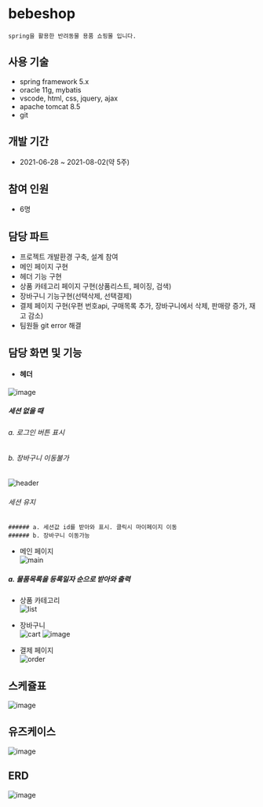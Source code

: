 # bebeshop
```
spring을 활용한 반려동물 용품 쇼핑몰 입니다.
```

## 사용 기술
* spring framework 5.x
* oracle 11g, mybatis
* vscode, html, css, jquery, ajax
* apache tomcat 8.5
* git

## 개발 기간

* 2021-06-28 ~ 2021-08-02(약 5주)

## 참여 인원

* 6명

## 담당 파트

* 프로젝트 개발환경 구축, 설계 참여
* 메인 페이지 구현
* 헤더 기능 구현
* 상품 카테고리 페이지 구현(상품리스트, 페이징, 검색)
* 장바구니 기능구현(선택삭제, 선택결제)
* 결제 페이지 구현(우편 번호api, 구매목록 추가, 장바구니에서 삭제, 판매량 증가, 재고 감소)
* 팀원들 git error 해결 

## 담당 화면 및 기능
* #### 헤더   
![image](https://user-images.githubusercontent.com/83194040/129909435-cafa347a-cadd-4f01-bbc5-135f96a333ed.png)
  ##### 세션 없을 때
   ###### a. 로그인 버튼 표시
   ###### b. 장바구니 이동불가
![header](https://user-images.githubusercontent.com/83194040/129907276-dbc10c05-ab0d-4c90-8911-ee41809d4bdb.jpg)
  ###### 세션 유지
    ###### a. 세션값 id를 받아와 표시. 클릭시 마이페이지 이동
    ###### b. 장바구니 이동가능 
* 메인 페이지   
![main](https://user-images.githubusercontent.com/83194040/129907294-075754fe-bd87-42c0-86d7-ac994ca679b5.jpeg)
##### a. 물품목록을 등록일자 순으로 받아와 출력
##### 
* 상품 카테고리   
![list](https://user-images.githubusercontent.com/83194040/129907310-2eba1224-7325-4faa-b49e-24371835ab5e.jpeg)
* 장바구니   
![cart](https://user-images.githubusercontent.com/83194040/129907327-5eac499a-c6a4-4566-a548-2d448da62c5a.jpeg)
![image](https://user-images.githubusercontent.com/83194040/129913650-917270b6-9e4d-4bf6-825d-e29efd6a2053.png)

* 결제 페이지   
![order](https://user-images.githubusercontent.com/83194040/129907340-a0714182-ea5c-4a24-8d27-a048dc674acb.jpeg)

## 스케쥴표
![image](https://user-images.githubusercontent.com/83194040/129907487-61353387-9341-4cf8-aa94-3b84365acff6.png) 


## 유즈케이스
![image](https://user-images.githubusercontent.com/83194040/129907836-cebd780d-f802-429c-8cc8-9f77451064fd.png)

## ERD
![image](https://user-images.githubusercontent.com/83194040/129907936-d14d503e-0bce-4f64-a44a-50c2271980e6.png)


